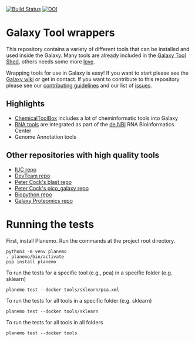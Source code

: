 [![Build Status](https://travis-ci.org/bgruening/galaxytools.svg?branch=master)](https://travis-ci.org/bgruening/galaxytools)
[![DOI](https://zenodo.org/badge/5466/bgruening/galaxytools.svg)](https://zenodo.org/badge/latestdoi/5466/bgruening/galaxytools)



Galaxy Tool wrappers
====================

This repository contains a variety of different tools that can be installed and used inside the Galaxy. Many tools are already included in the [Galaxy Tool Shed](https://toolshed.g2.bx.psu.edu/), others needs some more [love](https://github.com/bgruening/galaxytools/issues).


Wrapping tools for use in Galaxy is easy! If you want to start please see the [Galaxy wiki](https://wiki.galaxyproject.org/Admin/Tools/AddToolTutorial) or get in contact. If you want to contribute to this repository please see our [contributing guidelines](CONTRIBUTING.md) and our list of [issues](https://github.com/bgruening/galaxytools/issues).


Highlights
----------

  * [ChemicalToolBox](./chemicaltoolbox) includes a lot of cheminformatic tools into Galaxy
  * [RNA tools](./tools/rna_tools) are integrated as part of the [de.NBI](http://www.denbi.de) RNA Bioinformatics Center
  * Genome Annotation tools


Other repositories with high quality tools
------------------------------------------

 * [IUC repo](https://github.com/galaxyproject/tools-iuc)
 * [DevTeam repo](https://github.com/galaxyproject/tools-devteam)
 * [Peter Cock's blast repo](https://github.com/peterjc/galaxy_blast)
 * [Peter Cock's pico_galaxy repo](https://github.com/peterjc/pico_galaxy)
 * [Biopython repo](https://github.com/biopython/galaxy_packages)
 * [Galaxy Proteomics repo](https://github.com/galaxyproteomics/tools-galaxyp)

Running the tests
====================

First, install Planemo. Run the commands at the project root directory.
```
python3 -m venv planemo
. planemo/bin/activate
pip install planemo
```

To run the tests for a specific tool (e.g., pca) in a specific folder (e.g. sklearn)
```
planemo test --docker tools/sklearn/pca.xml
```

To run the tests for all tools in a specific folder (e.g. sklearn)
```
planemo test --docker tools/sklearn
```

To run the tests for all tools in all folders 
```
planemo test --docker tools
```

